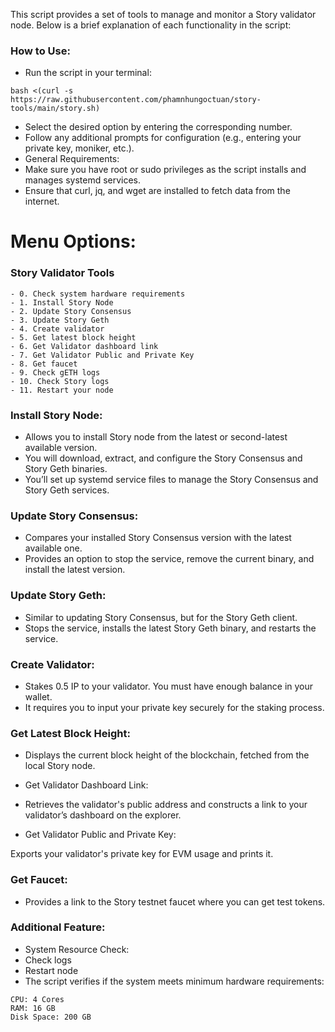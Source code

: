 This script provides a set of tools to manage and monitor a Story validator node. Below is a brief explanation of each functionality in the script:

### How to Use:
- Run the script in your terminal: 

```
bash <(curl -s https://raw.githubusercontent.com/phamnhungoctuan/story-tools/main/story.sh)
```

- Select the desired option by entering the corresponding number.
- Follow any additional prompts for configuration (e.g., entering your private key, moniker, etc.).
- General Requirements:
- Make sure you have root or sudo privileges as the script installs and manages systemd services.
- Ensure that curl, jq, and wget are installed to fetch data from the internet.
  
# Menu Options:

### Story Validator Tools
```
- 0. Check system hardware requirements
- 1. Install Story Node
- 2. Update Story Consensus
- 3. Update Story Geth
- 4. Create validator
- 5. Get latest block height
- 6. Get Validator dashboard link
- 7. Get Validator Public and Private Key
- 8. Get faucet
- 9. Check gETH logs
- 10. Check Story logs
- 11. Restart your node
```

### Install Story Node:

- Allows you to install Story node from the latest or second-latest available version.
- You will download, extract, and configure the Story Consensus and Story Geth binaries.
- You’ll set up systemd service files to manage the Story Consensus and Story Geth services.

### Update Story Consensus:

- Compares your installed Story Consensus version with the latest available one.
- Provides an option to stop the service, remove the current binary, and install the latest version.
### Update Story Geth:

- Similar to updating Story Consensus, but for the Story Geth client.
- Stops the service, installs the latest Story Geth binary, and restarts the service.

### Create Validator:

- Stakes 0.5 IP to your validator. You must have enough balance in your wallet.
- It requires you to input your private key securely for the staking process.
### Get Latest Block Height:

- Displays the current block height of the blockchain, fetched from the local Story node.
- Get Validator Dashboard Link:

- Retrieves the validator's public address and constructs a link to your validator’s dashboard on the explorer.
- Get Validator Public and Private Key:

Exports your validator's private key for EVM usage and prints it.
### Get Faucet:

- Provides a link to the Story testnet faucet where you can get test tokens.
### Additional Feature:
- System Resource Check:
- Check logs
- Restart node
- The script verifies if the system meets minimum hardware requirements:

```
CPU: 4 Cores
RAM: 16 GB
Disk Space: 200 GB
```

